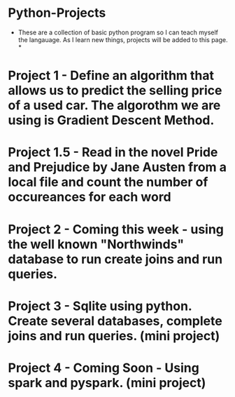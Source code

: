 # Python-Projects
* These are a collection of basic python program so I can teach myself the langauage.  As I learn new things, projects will be added to this page. *

# Project 1 - Define an algorithm that allows us to predict the selling price of a used car. The algorothm we are using is Gradient Descent Method.

# Project 1.5 - Read in the novel Pride and Prejudice by Jane Austen from a local file and count the number of occureances for each word

# Project 2 - Coming this week - using the well known "Northwinds" database to run create joins and run queries.

# Project 3 - Sqlite using python. Create several databases, complete joins and run queries. (mini project)

# Project 4 - Coming Soon - Using spark and pyspark. (mini project)

